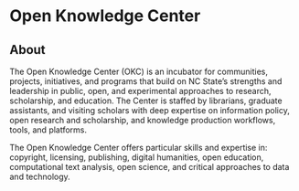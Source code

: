 # Open Knowledge Center 

## About

The Open Knowledge Center (OKC) is an incubator for communities, projects, initiatives, and programs that build on NC State’s strengths and leadership in public, open, and experimental approaches to research, scholarship, and education. The Center is staffed by librarians, graduate assistants, and visiting scholars with deep expertise on information policy, open research and scholarship, and knowledge production workflows, tools, and platforms. 

The Open Knowledge Center offers particular skills and expertise in: copyright, licensing, publishing, digital humanities, open education, computational text analysis, open science, and critical approaches to data and technology. 




